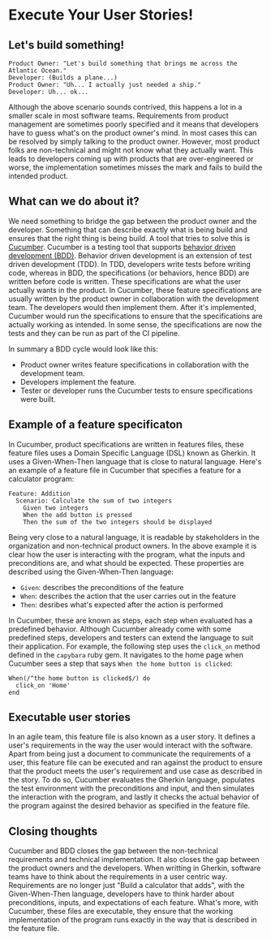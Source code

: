 # Execute Your User Stories!

## Let's build something!

```
Product Owner: "Let's build something that brings me across the Atlantic Ocean."
Developer: (Builds a plane...)
Product Owner: "Uh... I actually just needed a ship."
Developer: Uh... ok...
```

Although the above scenario sounds contrived, this happens a lot in a smaller
scale in most software teams. Requirements from product management are
sometimes poorly specified and it means that developers have to guess what's on
the product owner's mind. In most cases this can be resolved by simply talking
to the product owner. However, most product folks are non-technical and might
not know what they actually want. This leads to developers coming up with
products that are over-engineered or worse, the implementation sometimes misses
the mark and fails to build the intended product.

## What can we do about it?

We need something to bridge the gap between the product owner and the
developer. Something that can describe exactly what is being build and ensures
that the right thing is being build. A tool that tries to solve this is
[Cucumber](https://cucumber.io/). Cucumber is a testing tool that supports
[behavior driven development (BDD)](https://cucumber.io/docs/bdd/).  Behavior
driven development is an extension of test driven development (TDD). In TDD,
developers write tests before writing code, whereas in BDD, the specifications
(or behaviors, hence BDD) are written before code is written.  These
specifications are what the user actually wants in the product.  In Cucumber,
these feature specifications are usually written by the product owner in
collaboration with the development team. The developers would then implement
them. After it's implemented, Cucumber would run the specifications to ensure
that the specifications are actually working as intended. In some sense, the
specifications are now the tests and they can be run as part of the CI
pipeline.

In summary a BDD cycle would look like this:
- Product owner writes feature specifications in collaboration with the development team.
- Developers implement the feature.
- Tester or developer runs the Cucumber tests to ensure specifications were built.

## Example of a feature specificaton

In Cucumber, product specifications are written in features files, these
feature files uses a Domain Specific Language (DSL) known as Gherkin. It uses a
Given-When-Then language that is close to natural language. Here's an example
of a feature file in Cucumber that specifies a feature for a calculator
program:

```
Feature: Addition
  Scenario: Calculate the sum of two integers
    Given two integers
    When the add button is pressed
    Then the sum of the two integers should be displayed
```

Being very close to a natural language, it is readable by stakeholders in the
organization and non-technical product owners. In the above example it is clear
how the user is interacting with the program, what the inputs and preconditions
are, and what should be expected. These properties are described using the
Given-When-Then language:

- `Given`: describes the preconditions of the feature
- `When`: describes the action that the user carries out in the feature
- `Then`: desribes what's expected after the action is performed

In Cucumber, these are known as steps, each step when evaluated has a
predefined behavior. Although Cucumber already come with some predefined steps,
developers and testers can extend the language to suit their application. For
example, the following step uses the `click_on` method defined in the
`capybara` ruby gem. It navigates to the home page when Cucumber sees a step
that says `When the home button is clicked`:

```
When(/^the home button is clicked$/) do
  click_on 'Home'
end
```

## Executable user stories

In an agile team, this feature file is also known as a user story. It defines a
user's requirements in the way the user would interact with the software. Apart
from being just a document to communicate the requirements of a user, this
feature file can be executed and ran against the product to ensure that the
product meets the user's requirement and use case as described in the story. To
do so, Cucumber evaluates the Gherkin language, populates the test environment
with the preconditions and input, and then simulates the interaction with the
program, and lastly it checks the actual behavior of the program against the
desired behavior as specified in the feature file.

## Closing thoughts

Cucumber and BDD closes the gap between the non-technical requirements and
technical implementation. It also closes the gap between the product owners and
the developers. When writting in Gherkin, software teams have to think about
the requirements in a user centric way. Requirements are no longer just "Build
a calculator that adds", with the Given-When-Then language, developers have to
think harder about preconditions, inputs, and expectations of each feature.
What's more, with Cucumber, these files are executable, they ensure that the
working implementation of the program runs exactly in the way that is described
in the feature file.
